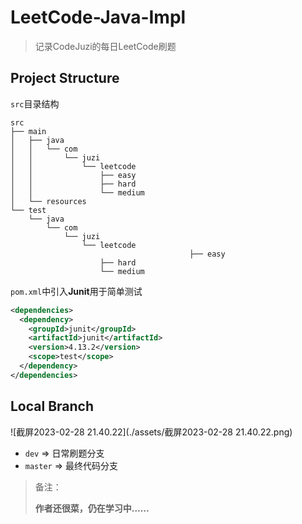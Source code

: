# LeetCode-Java-Impl
>  记录CodeJuzi的每日LeetCode刷题

## Project Structure

`src`目录结构

```
src
├── main
│   ├── java
│   │   └── com
│   │       └── juzi
│   │           └── leetcode
│   │               ├── easy
│   │               ├── hard
│   │               └── medium
│   └── resources
└── test
    └── java
        └── com
            └── juzi
                └── leetcode
 										├── easy
                    ├── hard
                    └── medium
```

`pom.xml`中引入**Junit**用于简单测试

```xml
<dependencies>
  <dependency>
    <groupId>junit</groupId>
    <artifactId>junit</artifactId>
    <version>4.13.2</version>
    <scope>test</scope>
  </dependency>
</dependencies>
```

## Local Branch

![截屏2023-02-28 21.40.22](./assets/截屏2023-02-28 21.40.22.png)

- `dev` => 日常刷题分支
- `master` => 最终代码分支

> 备注：
>
> **作者还很菜，仍在学习中……**
